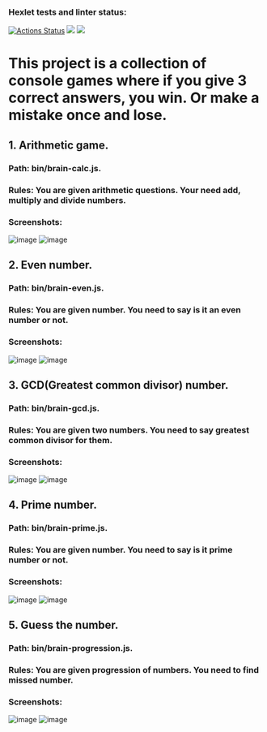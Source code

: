 ### Hexlet tests and linter status:
[![Actions Status](https://github.com/TonyHacatony/backend-project-lvl1/workflows/hexlet-check/badge.svg)](https://github.com/TonyHacatony/backend-project-lvl1/actions)
<a href="https://codeclimate.com/github/TonyHacatony/backend-project-lvl1/maintainability"><img src="https://api.codeclimate.com/v1/badges/393ce41b65e4c64c7ee7/maintainability" /></a>
<a href="https://codeclimate.com/github/TonyHacatony/backend-project-lvl1/test_coverage"><img src="https://api.codeclimate.com/v1/badges/393ce41b65e4c64c7ee7/test_coverage" /></a>

# This project is a collection of console games where if you give 3 correct answers, you win. Or make a mistake once and lose.
## 1. Arithmetic game.
### Path: bin/brain-calc.js.
### Rules: You are given arithmetic questions. Your need add, multiply and divide numbers.
### Screenshots:
![image](https://user-images.githubusercontent.com/39538874/179422466-85ab5c83-3b00-4182-adb5-8fb6257cd632.png)
![image](https://user-images.githubusercontent.com/39538874/179422504-b8a8cb3c-5f3f-425e-b005-350ebe104b43.png)

## 2. Even number.
### Path: bin/brain-even.js.
### Rules: You are given number. You need to say is it an even number or not.
### Screenshots:
![image](https://user-images.githubusercontent.com/39538874/179422633-1c879ce0-ee43-484a-a545-df4fdc9cd3b4.png)
![image](https://user-images.githubusercontent.com/39538874/179422660-b118f89d-2360-482f-bbbb-73c8711a2584.png)

## 3. GCD(Greatest common divisor) number.
### Path: bin/brain-gcd.js.
### Rules: You are given two numbers. You need to say greatest common divisor for them.
### Screenshots:
![image](https://user-images.githubusercontent.com/39538874/179422728-34941c99-aad6-418e-9a48-ad8d7b2fd989.png)
![image](https://user-images.githubusercontent.com/39538874/179422738-53b62388-aa50-4f69-b895-ad0666b99bc7.png)

## 4. Prime number.
### Path: bin/brain-prime.js.
### Rules: You are given number. You need to say is it prime number or not.
### Screenshots:
![image](https://user-images.githubusercontent.com/39538874/179422827-5b6e5be2-999f-4388-8f25-d50d74cf4921.png)
![image](https://user-images.githubusercontent.com/39538874/179422832-3b3d2c81-70ee-4857-8dd3-17f96e259f46.png)

## 5. Guess the number.
### Path: bin/brain-progression.js.
### Rules: You are given progression of numbers. You need to find missed number.
### Screenshots:
![image](https://user-images.githubusercontent.com/39538874/179422912-58de99b6-90b9-4877-a53b-ef1571ed43f1.png)
![image](https://user-images.githubusercontent.com/39538874/179422918-ca09c941-e53d-4639-801d-f60f018f2489.png)

